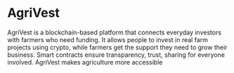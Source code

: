 # AgriVest
 AgriVest is a blockchain-based platform that connects everyday investors with farmers who need funding. It allows people to invest in real farm projects using crypto, while farmers get the support they need to grow their business. Smart contracts ensure transparency, trust, sharing for everyone involved. AgriVest makes agriculture more accessible
